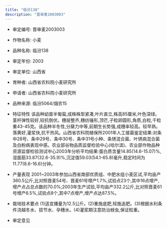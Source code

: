 ```yaml
---
title: "临汾138"
description: "晋审麦2003003"
---
```

* 审定编号:  晋审麦2003003

*  作物名称:  小麦

*  品种名称:  临汾138

*  审定年份:  2003

*  审定单位:  山西省

* 育种者:  山西省农科院小麦研究所

*  申请者:  山西省农科院小麦研究所

*  品种来源:  临汾5064/烟农15

*  特征特性
该品种幼苗半匍匐,成株株型紧凑,叶片直立,株高85厘米,叶色深绿。茎杆弹性较好,较抗倒伏。穗层整齐,穗纺锤形,顶芒,子粒卵圆形,角质,白粒,千粒重43-45克。该品种半冬性,分蘖力中等,前期生长势强,成穗率较高。较早熟。落黄好,灌浆快,抗干热风。山西省农科院植保所2001年人工接菌鉴定结果:对条中28号、条中29号、条中30号、条中31号小种、条锈混合菌、叶锈病混合菌及白粉病表现中感。农业部谷物品质监督检验中心(哈尔滨)、农业部作物品种资源监督检验测试中心2003年分析平均结果:蛋白质含量14.85(14.6-15.07)%,湿面筋33.87(32.6-35.9)%,沉淀值59.03(54.1-65.8)毫升,稳定时间为11.77(8.6-16.6)分钟。

*  产量表现
2001~2003年参加山西省南部优质组、中肥水组小麦区试,平均亩产360.5公斤,比对照晋麦54号、晋麦61号增产1.7%,试验点23个,其中16点增产,增产点占总点数的70.0%;2003年生产试验,平均亩产332.2公斤,比对照晋麦61号增产6.5%,试验点8个,其中7点增产,增产点达87.5%。

*  栽培技术要点
(1)适宜播量为12.5公斤。(2)重施底肥,轻施追肥。(3)根据水利条件浇越冬水、拔节水、孕穗水。(4)灌浆期注意防治蚜虫,保证粒重。

*  审定意见

